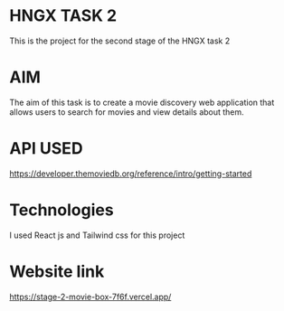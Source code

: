 # HNGX TASK 2
This is the project for the second stage of the HNGX task 2

# AIM
The aim of this task is to create a movie discovery web application that allows users to search for movies and view details about them. 

# API USED
https://developer.themoviedb.org/reference/intro/getting-started 

# Technologies 
I used React js and Tailwind css for this project 

# Website link
https://stage-2-movie-box-7f6f.vercel.app/
